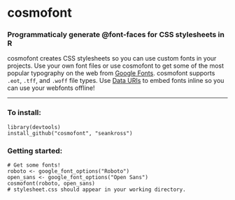 # cosmofont

### Programmaticaly generate @font-faces for CSS stylesheets in R

cosmofont creates CSS stylesheets so you can use custom fonts in your projects. Use your own font files or use cosmofont to get some of the most popular typography on the web from [Google Fonts](http://google.com/fonts). cosmofont supports `.eot`, `.tff`, and `.woff` file types. Use [Data URIs](https://en.wikipedia.org/wiki/Data_URI_scheme) to embed fonts inline so you can use your webfonts offline!

---

### To install:

```
library(devtools)
install_github("cosmofont", "seankross")
```

### Getting started:
```
# Get some fonts!
roboto <- google_font_options("Roboto")
open_sans <- google_font_options("Open Sans")
cosmofont(roboto, open_sans)
# stylesheet.css should appear in your working directory.
```
